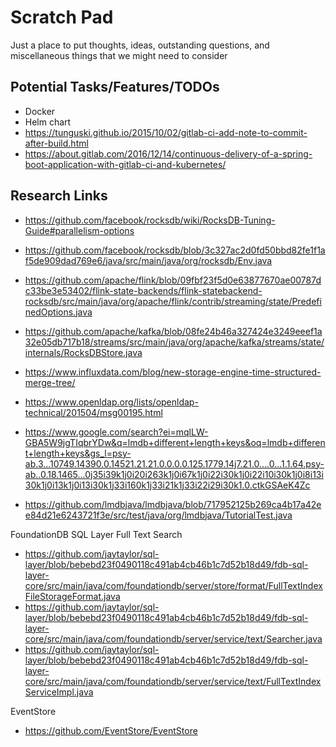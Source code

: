 # Scratch Pad

Just a place to put thoughts, ideas, outstanding questions, and miscellaneous things that we might need to consider

## Potential Tasks/Features/TODOs

- Docker 
- Helm chart
- https://tunguski.github.io/2015/10/02/gitlab-ci-add-note-to-commit-after-build.html
- https://about.gitlab.com/2016/12/14/continuous-delivery-of-a-spring-boot-application-with-gitlab-ci-and-kubernetes/   

## Research Links

- https://github.com/facebook/rocksdb/wiki/RocksDB-Tuning-Guide#parallelism-options
- https://github.com/facebook/rocksdb/blob/3c327ac2d0fd50bbd82fe1f1af5de909dad769e6/java/src/main/java/org/rocksdb/Env.java
- https://github.com/apache/flink/blob/09fbf23f5d0e63877670ae00787dc33be3e53402/flink-state-backends/flink-statebackend-rocksdb/src/main/java/org/apache/flink/contrib/streaming/state/PredefinedOptions.java
- https://github.com/apache/kafka/blob/08fe24b46a327424e3249eeef1a32e05db717b18/streams/src/main/java/org/apache/kafka/streams/state/internals/RocksDBStore.java
- https://www.influxdata.com/blog/new-storage-engine-time-structured-merge-tree/

- https://www.openldap.org/lists/openldap-technical/201504/msg00195.html
- https://www.google.com/search?ei=mqlLW-GBA5W9jgTIqbrYDw&q=lmdb+different+length+keys&oq=lmdb+different+length+keys&gs_l=psy-ab.3...10749.14390.0.14521.21.21.0.0.0.0.125.1779.14j7.21.0....0...1.1.64.psy-ab..0.18.1465...0j35i39k1j0i20i263k1j0i67k1j0i22i30k1j0i22i10i30k1j0i8i13i30k1j0i13k1j0i13i30k1j33i160k1j33i21k1j33i22i29i30k1.0.ctkGSAeK4Zc
- https://github.com/lmdbjava/lmdbjava/blob/717952125b269ca4b17a42ee84d21e6243721f3e/src/test/java/org/lmdbjava/TutorialTest.java

FoundationDB SQL Layer Full Text Search
- https://github.com/jaytaylor/sql-layer/blob/bebebd23f0490118c491ab4cb46b1c7d52b18d49/fdb-sql-layer-core/src/main/java/com/foundationdb/server/store/format/FullTextIndexFileStorageFormat.java
- https://github.com/jaytaylor/sql-layer/blob/bebebd23f0490118c491ab4cb46b1c7d52b18d49/fdb-sql-layer-core/src/main/java/com/foundationdb/server/service/text/Searcher.java
- https://github.com/jaytaylor/sql-layer/blob/bebebd23f0490118c491ab4cb46b1c7d52b18d49/fdb-sql-layer-core/src/main/java/com/foundationdb/server/service/text/FullTextIndexServiceImpl.java

EventStore
- https://github.com/EventStore/EventStore